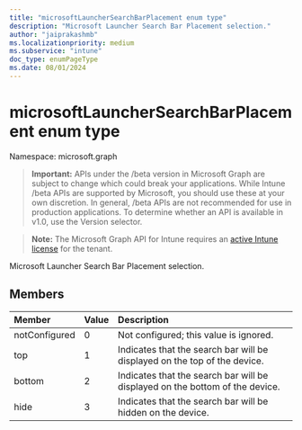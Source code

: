 ```yaml
---
title: "microsoftLauncherSearchBarPlacement enum type"
description: "Microsoft Launcher Search Bar Placement selection."
author: "jaiprakashmb"
ms.localizationpriority: medium
ms.subservice: "intune"
doc_type: enumPageType
ms.date: 08/01/2024
---
```


# microsoftLauncherSearchBarPlacement enum type

Namespace: microsoft.graph

> **Important:** APIs under the /beta version in Microsoft Graph are subject to change which could break your applications. While Intune /beta APIs are supported by Microsoft, you should use these at your own discretion. In general, /beta APIs are not recommended for use in production applications. To determine whether an API is available in v1.0, use the Version selector.

> **Note:** The Microsoft Graph API for Intune requires an [active Intune license](https://go.microsoft.com/fwlink/?linkid=839381) for the tenant.

Microsoft Launcher Search Bar Placement selection.

## Members
|Member|Value|Description|
|:---|:---|:---|
|notConfigured|0|Not configured; this value is ignored.|
|top|1|Indicates that the search bar will be displayed on the top of the device.|
|bottom|2|Indicates that the search bar will be displayed on the bottom of the device.|
|hide|3|Indicates that the search bar will be hidden on the device.|
